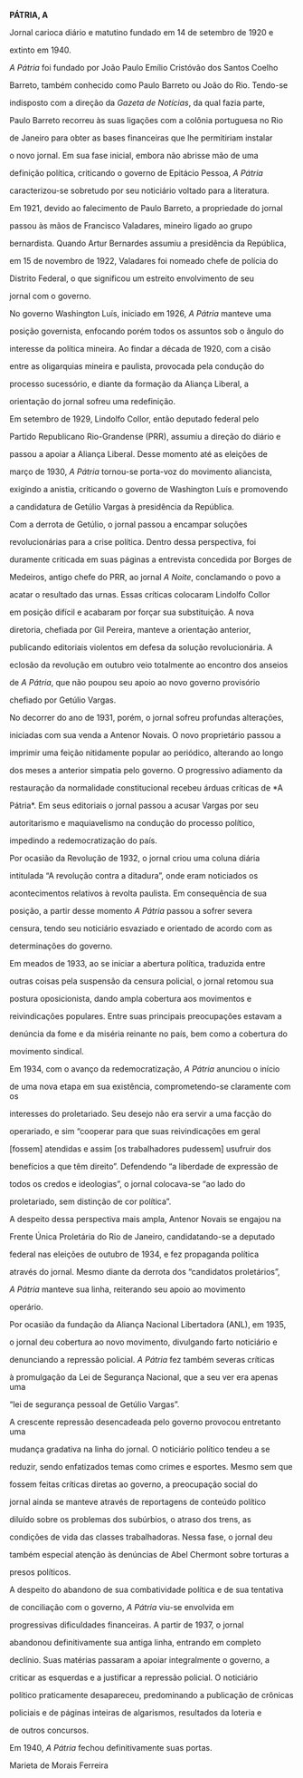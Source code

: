 **PÁTRIA, A**



Jornal carioca diário e matutino fundado em 14 de setembro de 1920 e

extinto em 1940.



*A Pátria* foi fundado por João Paulo Emílio Cristóvão dos Santos Coelho

Barreto, também conhecido como Paulo Barreto ou João do Rio. Tendo-se

indisposto com a direção da *Gazeta de Notícias*, da qual fazia parte,

Paulo Barreto recorreu às suas ligações com a colônia portuguesa no Rio

de Janeiro para obter as bases financeiras que lhe permitiriam instalar

o novo jornal. Em sua fase inicial, embora não abrisse mão de uma

definição política, criticando o governo de Epitácio Pessoa, *A Pátria*

caracterizou-se sobretudo por seu noticiário voltado para a literatura.



Em 1921, devido ao falecimento de Paulo Barreto, a propriedade do jornal

passou às mãos de Francisco Valadares, mineiro ligado ao grupo

bernardista. Quando Artur Bernardes assumiu a presidência da República,

em 15 de novembro de 1922, Valadares foi nomeado chefe de polícia do

Distrito Federal, o que significou um estreito envolvimento de seu

jornal com o governo.



No governo Washington Luís, iniciado em 1926, *A Pátria* manteve uma

posição governista, enfocando porém todos os assuntos sob o ângulo do

interesse da política mineira. Ao findar a década de 1920, com a cisão

entre as oligarquias mineira e paulista, provocada pela condução do

processo sucessório, e diante da formação da Aliança Liberal, a

orientação do jornal sofreu uma redefinição.



Em setembro de 1929, Lindolfo Collor, então deputado federal pelo

Partido Republicano Rio-Grandense (PRR), assumiu a direção do diário e

passou a apoiar a Aliança Liberal. Desse momento até as eleições de

março de 1930, *A Pátria* tornou-se porta-voz do movimento aliancista,

exigindo a anistia, criticando o governo de Washington Luís e promovendo

a candidatura de Getúlio Vargas à presidência da República.



Com a derrota de Getúlio, o jornal passou a encampar soluções

revolucionárias para a crise política. Dentro dessa perspectiva, foi

duramente criticada em suas páginas a entrevista concedida por Borges de

Medeiros, antigo chefe do PRR, ao jornal *A Noite*, conclamando o povo a

acatar o resultado das urnas. Essas críticas colocaram Lindolfo Collor

em posição difícil e acabaram por forçar sua substituição. A nova

diretoria, chefiada por Gil Pereira, manteve a orientação anterior,

publicando editoriais violentos em defesa da solução revolucionária. A

eclosão da revolução em outubro veio totalmente ao encontro dos anseios

de *A Pátria*, que não poupou seu apoio ao novo governo provisório

chefiado por Getúlio Vargas.



No decorrer do ano de 1931, porém, o jornal sofreu profundas alterações,

iniciadas com sua venda a Antenor Novais. O novo proprietário passou a

imprimir uma feição nitidamente popular ao periódico, alterando ao longo

dos meses a anterior simpatia pelo governo. O progressivo adiamento da

restauração da normalidade constitucional recebeu árduas críticas de *A

Pátria*. Em seus editoriais o jornal passou a acusar Vargas por seu

autoritarismo e maquiavelismo na condução do processo político,

impedindo a redemocratização do país.



Por ocasião da Revolução de 1932, o jornal criou uma coluna diária

intitulada “A revolução contra a ditadura”, onde eram noticiados os

acontecimentos relativos à revolta paulista. Em consequência de sua

posição, a partir desse momento *A Pátria* passou a sofrer severa

censura, tendo seu noticiário esvaziado e orientado de acordo com as

determinações do governo.



Em meados de 1933, ao se iniciar a abertura política, traduzida entre

outras coisas pela suspensão da censura policial, o jornal retomou sua

postura oposicionista, dando ampla cobertura aos movimentos e

reivindicações populares. Entre suas principais preocupações estavam a

denúncia da fome e da miséria reinante no país, bem como a cobertura do

movimento sindical.



Em 1934, com o avanço da redemocratização, *A Pátria* anunciou o início

de uma nova etapa em sua existência, comprometendo-se claramente com os

interesses do proletariado. Seu desejo não era servir a uma facção do

operariado, e sim “cooperar para que suas reivindicações em geral

[fossem] atendidas e assim [os trabalhadores pudessem] usufruir dos

benefícios a que têm direito”. Defendendo “a liberdade de expressão de

todos os credos e ideologias”, o jornal colocava-se “ao lado do

proletariado, sem distinção de cor política”.



A despeito dessa perspectiva mais ampla, Antenor Novais se engajou na

Frente Única Proletária do Rio de Janeiro, candidatando-se a deputado

federal nas eleições de outubro de 1934, e fez propaganda política

através do jornal. Mesmo diante da derrota dos “candidatos proletários”,

*A Pátria* manteve sua linha, reiterando seu apoio ao movimento

operário.



Por ocasião da fundação da Aliança Nacional Libertadora (ANL), em 1935,

o jornal deu cobertura ao novo movimento, divulgando farto noticiário e

denunciando a repressão policial. *A Pátria* fez também severas críticas

à promulgação da Lei de Segurança Nacional, que a seu ver era apenas uma

“lei de segurança pessoal de Getúlio Vargas”.



A crescente repressão desencadeada pelo governo provocou entretanto uma

mudança gradativa na linha do jornal. O noticiário político tendeu a se

reduzir, sendo enfatizados temas como crimes e esportes. Mesmo sem que

fossem feitas críticas diretas ao governo, a preocupação social do

jornal ainda se manteve através de reportagens de conteúdo político

diluído sobre os problemas dos subúrbios, o atraso dos trens, as

condições de vida das classes trabalhadoras. Nessa fase, o jornal deu

também especial atenção às denúncias de Abel Chermont sobre torturas a

presos políticos.



A despeito do abandono de sua combatividade política e de sua tentativa

de conciliação com o governo, *A Pátria* viu-se envolvida em

progressivas dificuldades financeiras. A partir de 1937, o jornal

abandonou definitivamente sua antiga linha, entrando em completo

declínio. Suas matérias passaram a apoiar integralmente o governo, a

criticar as esquerdas e a justificar a repressão policial. O noticiário

político praticamente desapareceu, predominando a publicação de crônicas

policiais e de páginas inteiras de algarismos, resultados da loteria e

de outros concursos.



Em 1940, *A Pátria* fechou definitivamente suas portas.



Marieta de Morais Ferreira



